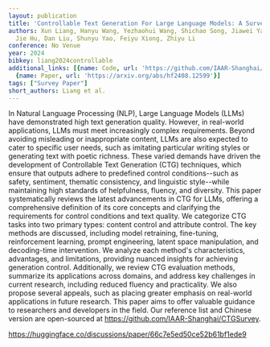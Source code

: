 ```yaml
---
layout: publication
title: 'Controllable Text Generation For Large Language Models: A Survey'
authors: Xun Liang, Hanyu Wang, Yezhaohui Wang, Shichao Song, Jiawei Yang, Simin Niu,
  Jie Hu, Dan Liu, Shunyu Yao, Feiyu Xiong, Zhiyu Li
conference: No Venue
year: 2024
bibkey: liang2024controllable
additional_links: [{name: Code, url: 'https://github.com/IAAR-Shanghai/CTGSurvey'},
  {name: Paper, url: 'https://arxiv.org/abs/hf2408.12599'}]
tags: ["Survey Paper"]
short_authors: Liang et al.
---
```

In Natural Language Processing (NLP), Large Language Models (LLMs) have demonstrated high text generation quality. However, in real-world applications, LLMs must meet increasingly complex requirements. Beyond avoiding misleading or inappropriate content, LLMs are also expected to cater to specific user needs, such as imitating particular writing styles or generating text with poetic richness. These varied demands have driven the development of Controllable Text Generation (CTG) techniques, which ensure that outputs adhere to predefined control conditions--such as safety, sentiment, thematic consistency, and linguistic style--while maintaining high standards of helpfulness, fluency, and diversity. This paper systematically reviews the latest advancements in CTG for LLMs, offering a comprehensive definition of its core concepts and clarifying the requirements for control conditions and text quality. We categorize CTG tasks into two primary types: content control and attribute control. The key methods are discussed, including model retraining, fine-tuning, reinforcement learning, prompt engineering, latent space manipulation, and decoding-time intervention. We analyze each method's characteristics, advantages, and limitations, providing nuanced insights for achieving generation control. Additionally, we review CTG evaluation methods, summarize its applications across domains, and address key challenges in current research, including reduced fluency and practicality. We also propose several appeals, such as placing greater emphasis on real-world applications in future research. This paper aims to offer valuable guidance to researchers and developers in the field. Our reference list and Chinese version are open-sourced at https://github.com/IAAR-Shanghai/CTGSurvey.

https://huggingface.co/discussions/paper/66c7e5ed50ce52b61bf1ede9
